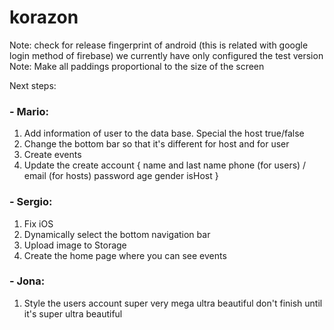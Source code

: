 # korazon

Note: check for release fingerprint of android (this is related with google login method of firebase) we currently have only configured the test version
Note: Make all paddings proportional to the size of the screen
 
Next steps:

### - Mario:
1. Add information of user to the data base. Special the host true/false
2. Change the bottom bar so that it's different for host and for user
3. Create events
4. Update the create account {
                                name and last name
                                phone (for users) / email (for hosts)
                                password
                                age
                                gender
                                isHost
                             }



### - Sergio:
1. Fix iOS
2. Dynamically select the bottom navigation bar
3. Upload image to Storage
4. Create the home page where you can see events



### - Jona:
1. Style the users account super very mega ultra beautiful don't finish until it's super ultra beautiful




